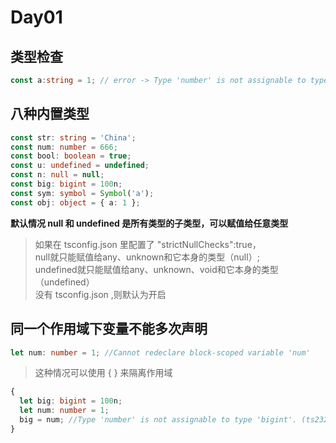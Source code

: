 # Day01

## 类型检查

```ts
const a:string = 1; // error -> Type 'number' is not assignable to type 'string'.
```

## 八种内置类型

```ts
const str: string = 'China';
const num: number = 666;
const bool: boolean = true;
const u: undefined = undefined;
const n: null = null;
const big: bigint = 100n;
const sym: symbol = Symbol('a');
const obj: object = { a: 1 };
```

**默认情况 null 和 undefined 是所有类型的子类型，可以赋值给任意类型**
> 如果在 tsconfig.json 里配置了 "strictNullChecks":true，<br/>
null就只能赋值给any、unknown和它本身的类型（null）;<br/>
undefined就只能赋值给any、unknown、void和它本身的类型（undefined）<br/>
没有 tsconfig.json ,则默认为开启

## 同一个作用域下变量不能多次声明

```ts
let num: number = 1; //Cannot redeclare block-scoped variable 'num'
```

> 这种情况可以使用 { } 来隔离作用域

```ts
{
  let big: bigint = 100n;
  let num: number = 1;
  big = num; //Type 'number' is not assignable to type 'bigint'. (ts2322)
}
```

